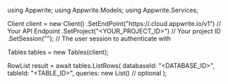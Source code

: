 using Appwrite;
using Appwrite.Models;
using Appwrite.Services;

Client client = new Client()
    .SetEndPoint("https://<REGION>.cloud.appwrite.io/v1") // Your API Endpoint
    .SetProject("<YOUR_PROJECT_ID>") // Your project ID
    .SetSession(""); // The user session to authenticate with

Tables tables = new Tables(client);

RowList result = await tables.ListRows(
    databaseId: "<DATABASE_ID>",
    tableId: "<TABLE_ID>",
    queries: new List<string>() // optional
);